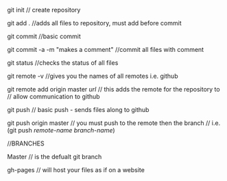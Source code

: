 git init 								// create repository

git add . 								//adds all files to repository, must add before commit

git commit 								//basic commit

git commit -a -m "makes a comment" 		//commit all files with comment

git status 								//checks the status of all files

git remote -v 							//gives you the names of all remotes i.e. github

git remote add origin master *url* 		// this adds the remote for the repository to 																	// allow communication to github

git push 								// basic push - sends files along to github

git push origin master 					// you must push to the remote then the branch 
					   					// i.e.(git push *remote-name* *branch-name*)

//BRANCHES

Master 									// is the defualt git branch

gh-pages 								// will host your files as if on a website